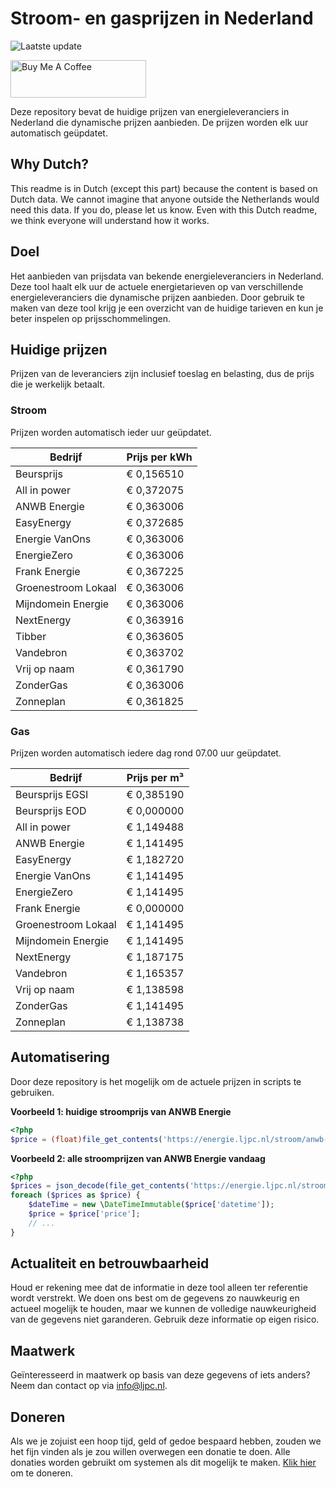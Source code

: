 # Stroom- en gasprijzen in Nederland

![Laatste update](https://img.shields.io/badge/laatste%20update-2023--09--28%2020%3A00%20CET-brightgreen)

<a href="https://www.buymeacoffee.com/Lars-" target="_blank"><img src="https://cdn.buymeacoffee.com/buttons/v2/default-orange.png" alt="Buy Me A Coffee" height="60" style="height: 60px !important;width: 217px !important;" ></a>

Deze repository bevat de huidige prijzen van energieleveranciers in Nederland die dynamische prijzen aanbieden. De prijzen worden elk uur automatisch geüpdatet.

## Why Dutch?

This readme is in Dutch (except this part) because the content is based on Dutch data. We cannot imagine that anyone outside the Netherlands would need this data. If you do, please let us know. Even with this Dutch readme, we think
everyone will understand how it works.

## Doel

Het aanbieden van prijsdata van bekende energieleveranciers in Nederland. Deze tool haalt elk uur de actuele energietarieven op van verschillende energieleveranciers die dynamische prijzen aanbieden. Door gebruik te maken van deze tool
krijg je een overzicht van de huidige tarieven en kun je beter inspelen op prijsschommelingen.

## Huidige prijzen

Prijzen van de leveranciers zijn inclusief toeslag en belasting, dus de prijs die je werkelijk betaalt.

### Stroom

Prijzen worden automatisch ieder uur geüpdatet.

 Bedrijf | Prijs per kWh 
---------|---------------
Beursprijs | € 0,156510
All in power | € 0,372075
ANWB Energie | € 0,363006
EasyEnergy | € 0,372685
Energie VanOns | € 0,363006
EnergieZero | € 0,363006
Frank Energie | € 0,367225
Groenestroom Lokaal | € 0,363006
Mijndomein Energie | € 0,363006
NextEnergy | € 0,363916
Tibber | € 0,363605
Vandebron | € 0,363702
Vrij op naam | € 0,361790
ZonderGas | € 0,363006
Zonneplan | € 0,361825


### Gas

Prijzen worden automatisch iedere dag rond 07.00 uur geüpdatet.

 Bedrijf | Prijs per m³ 
---------|--------------
Beursprijs EGSI | € 0,385190
Beursprijs EOD | € 0,000000
All in power | € 1,149488
ANWB Energie | € 1,141495
EasyEnergy | € 1,182720
Energie VanOns | € 1,141495
EnergieZero | € 1,141495
Frank Energie | € 0,000000
Groenestroom Lokaal | € 1,141495
Mijndomein Energie | € 1,141495
NextEnergy | € 1,187175
Vandebron | € 1,165357
Vrij op naam | € 1,138598
ZonderGas | € 1,141495
Zonneplan | € 1,138738


## Automatisering

Door deze repository is het mogelijk om de actuele prijzen in scripts te gebruiken.

**Voorbeeld 1: huidige stroomprijs van ANWB Energie**

```php
<?php
$price = (float)file_get_contents('https://energie.ljpc.nl/stroom/anwb-energie-nu.txt');

```

**Voorbeeld 2: alle stroomprijzen van ANWB Energie vandaag**

```php
<?php
$prices = json_decode(file_get_contents('https://energie.ljpc.nl/stroom/all-in-power-vandaag.json'),true);
foreach ($prices as $price) {
    $dateTime = new \DateTimeImmutable($price['datetime']);
    $price = $price['price'];
    // ...
}
```

## Actualiteit en betrouwbaarheid

Houd er rekening mee dat de informatie in deze tool alleen ter referentie wordt verstrekt. We doen ons best om de gegevens zo nauwkeurig en actueel mogelijk te houden, maar we kunnen de volledige nauwkeurigheid van de gegevens niet
garanderen. Gebruik deze informatie op eigen risico.

## Maatwerk

Geïnteresseerd in maatwerk op basis van deze gegevens of iets anders? Neem dan contact op
via [info@ljpc.nl](mailto:info@ljpc.nl?subject=Energie%20prijzen).

## Doneren

Als we je zojuist een hoop tijd, geld of gedoe bespaard hebben, zouden we het fijn vinden als je zou willen overwegen een
donatie te doen. Alle donaties worden gebruikt om systemen als dit mogelijk te
maken. [Klik hier](https://www.buymeacoffee.com/Lars-) om te doneren.
